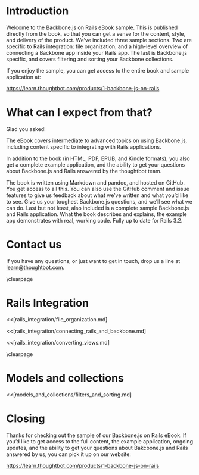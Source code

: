 # Introduction

Welcome to the Backbone.js on Rails eBook sample. This is published directly
from the book, so that you can get a sense for the content, style, and delivery
of the product.  We’ve included three sample sections. Two are specific to
Rails integration: file organization, and a high-level overview of connecting a
Backbone app inside your Rails app. The last is Backbone.js specific, and
covers filtering and sorting your Backbone collections.

If you enjoy the sample, you can get access to the entire book and sample
application at:

<https://learn.thoughtbot.com/products/1-backbone-js-on-rails>

# What can I expect from that?

Glad you asked!

The eBook covers intermediate to advanced topics on using Backbone.js,
including content specific to integrating with Rails applications. 

In addition to the book (in HTML, PDF, EPUB, and Kindle formats), you also get
a complete example application, and the ability to get your questions about
Backbone.js and Rails answered by the thoughtbot team.

The book is written using Markdown and pandoc, and hosted on GitHub. You get
access to all this.  You can also use the GitHub comment and issue features to
give us feedback about what we’ve written and what you’d like to see. Give us
your toughest Backbone.js questions, and we’ll see what we can do. Last but not
least, also included is a complete sample Backbone.js and Rails application.
What the book describes and explains, the example app demonstrates with real,
working code. Fully up to date for Rails 3.2.

# Contact us

If you have any questions, or just want to get in touch, drop us a line at 
[learn@thoughtbot.com](mailto:learn@thoughtbot.com).

\clearpage

# Rails Integration

<<[rails_integration/file_organization.md]

<<[rails_integration/connecting_rails_and_backbone.md]

<<[rails_integration/converting_views.md]

\clearpage

# Models and collections

<<[models_and_collections/filters_and_sorting.md]

# Closing

Thanks for checking out the sample of our Backbone.js on Rails eBook.  If you’d
like to get access to the full content, the example application, ongoing
updates, and the ability to get your questions about Bakcbone.js and Rails
answered by us, you can pick it up on our website:

<https://learn.thoughtbot.com/products/1-backbone-js-on-rails>
